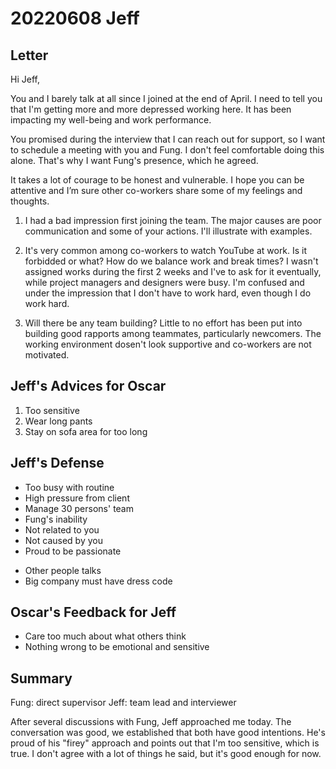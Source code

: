 # 20220608 Jeff

## Letter

Hi Jeff,

You and I barely talk at all since I joined at the end of April. I need to tell you that I'm getting more and more depressed working here. It has been impacting my well-being and work performance.

You promised during the interview that I can reach out for support, so I want to schedule a meeting with you and Fung. I don't feel comfortable doing this alone. That's why I want Fung's presence, which he agreed.

It takes a lot of courage to be honest and vulnerable. I hope you can be attentive and I’m sure other co-workers share some of my feelings and thoughts.

1. I had a bad impression first joining the team. The major causes are poor communication and some of your actions. I'll illustrate with examples.
<!--  -->
2. It's very common among co-workers to watch YouTube at work. Is it forbidded or what? How do we balance work and break times? I wasn't assigned works during the first 2 weeks and I've to ask for it eventually, while project managers and designers were busy. I'm confused and under the impression that I don't have to work hard, even though I do work hard.
<!--  -->
3. Will there be any team building? Little to no effort has been put into building good rapports among teammates, particularly newcomers. The working environment dosen't look supportive and co-workers are not motivated.

## Jeff's Advices for Oscar

1. Too sensitive
2. Wear long pants
3. Stay on sofa area for too long

## Jeff's Defense

* Too busy with routine
* High pressure from client
* Manage 30 persons' team
* Fung's inability
* Not related to you
* Not caused by you
* Proud to be passionate
<!--  -->
* Other people talks
* Big company must have dress code

## Oscar's Feedback for Jeff

* Care too much about what others think
* Nothing wrong to be emotional and sensitive

## Summary

Fung: direct supervisor
Jeff: team lead and interviewer

After several discussions with Fung, Jeff approached me today. The conversation was good, we established that both have good intentions. He's proud of his "firey" approach and points out that I'm too sensitive, which is true. I don't agree with a lot of things he said, but it's good enough for now.
